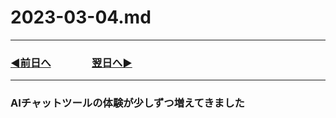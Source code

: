 # 2023-03-04.md
---
### [◀️前日へ](https://github.com/yuasys/chatty-journal/blob/main/2023/03/2023-03-03.md)&emsp;&emsp;&emsp;&emsp;[翌日へ▶️](https://github.com/yuasys/chatty-journal/blob/main/2023/03/2023-03-05.md)

---

### AIチャットツールの体験が少しずつ増えてきました
